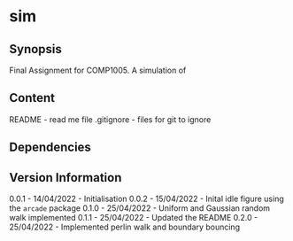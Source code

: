# sim

## Synopsis

Final Assignment for COMP1005.
A simulation of

## Content

README - read me file
.gitignore - files for git to ignore

## Dependencies

## Version Information
0.0.1 - 14/04/2022 - Initialisation
0.0.2 - 15/04/2022 - Inital idle figure using the `arcade` package
0.1.0 - 25/04/2022 - Uniform and Gaussian random walk implemented
0.1.1 - 25/04/2022 - Updated the README
0.2.0 - 25/04/2022 - Implemented perlin walk and boundary bouncing